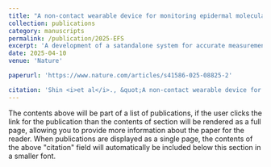 ```yaml
---
title: "A non-contact wearable device for monitoring epidermal molecular flux"
collection: publications
category: manuscripts
permalink: /publication/2025-EFS
excerpt: 'A development of a satandalone system for accurate measurement of epidermal fluxes of gaseous substances.'
date: 2025-04-10
venue: 'Nature'

paperurl: 'https://www.nature.com/articles/s41586-025-08825-2'

citation: 'Shin <i>et al</i>., &quot;A non-contact wearable device for monitoring epidermal molecular flux,&quot; <i>Nature</i>, 640, <b>2025</b>.'
---
```

The contents above will be part of a list of publications, if the user clicks the link for the publication than the contents of section will be rendered as a full page, allowing you to provide more information about the paper for the reader. When publications are displayed as a single page, the contents of the above "citation" field will automatically be included below this section in a smaller font.
